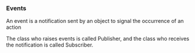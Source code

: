 ### Events

An event is a notification sent by an object to signal the occurrence of an action


The class who raises events is called Publisher, and the class who receives the notification is called Subscriber.

